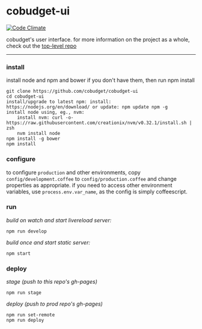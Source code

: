 
# cobudget-ui

[![Code Climate](https://codeclimate.com/github/cobudget/cobudget-ui/badges/gpa.svg)](https://codeclimate.com/github/cobudget/cobudget-ui)


cobudget's user interface. for more information on the project as a whole, check out the [top-level repo](https://github.com/cobudget/cobudget)

---

### install

install node and npm and bower if you don't have them, then run npm install

```
git clone https://github.com/cobudget/cobudget-ui
cd cobudget-ui
install/upgrade to latest npm: install: https://nodejs.org/en/download/ or update: npm update npm -g
install node using, eg., nvm: 
    install nvm: curl -o- https://raw.githubusercontent.com/creationix/nvm/v0.32.1/install.sh | zsh
    nvm install node
npm install -g bower
npm install
```

### configure

to configure `production` and other environments, copy `config/development.coffee` to `config/production.coffee` and change properties as appropriate. if you need to access other environment variables, use `process.env.var_name`, as the config is simply coffeescript.

### run

*build on watch and start livereload server:*

```
npm run develop
```

*build once and start static server:*

```
npm start
```

### deploy

*stage (push to this repo's gh-pages)*

```
npm run stage
```

*deploy (push to prod repo's gh-pages)*

```
npm run set-remote
npm run deploy
```
